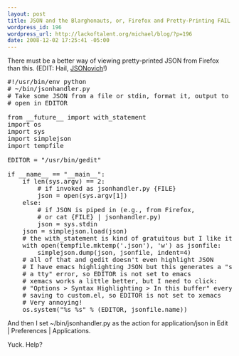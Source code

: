 ```yaml
--- 
layout: post
title: JSON and the Blarghonauts, or, Firefox and Pretty-Printing FAIL
wordpress_id: 196
wordpress_url: http://lackoftalent.org/michael/blog/?p=196
date: 2008-12-02 17:25:41 -05:00
---
```

There must be a better way of viewing pretty-printed JSON from Firefox than this.  (EDIT: Hail, <a href="http://lackoftalent.org/michael/blog/json-in-firefox/">JSONovich</a>!)

<pre lang="python" line="1">
#!/usr/bin/env python
# ~/bin/jsonhandler.py 
# Take some JSON from a file or stdin, format it, output to a tempfile, 
# open in EDITOR

from __future__ import with_statement
import os
import sys
import simplejson
import tempfile

EDITOR = "/usr/bin/gedit"

if __name__ == "__main__":
    if len(sys.argv) == 2:
        # if invoked as jsonhandler.py {FILE}
        json = open(sys.argv[1])
    else:
        # if JSON is piped in (e.g., from Firefox, 
        # or cat {FILE} | jsonhandler.py)
        json = sys.stdin
    json = simplejson.load(json)
    # the with_statement is kind of gratuitous but I like it
    with open(tempfile.mktemp('.json'), 'w') as jsonfile:
        simplejson.dump(json, jsonfile, indent=4)
    # all of that and gedit doesn't even highlight JSON
    # I have emacs highlighting JSON but this generates a "stdin is not 
    # a tty" error, so EDITOR is not set to emacs
    # xemacs works a little better, but I need to click:
    # "Options > Syntax Highlighting > In this buffer" every time, despite 
    # saving to custom.el, so EDITOR is not set to xemacs
    # Very annoying!
    os.system("%s %s" % (EDITOR, jsonfile.name))
</pre>

And then I set ~/bin/jsonhandler.py as the action for application/json in Edit | Preferences | Applications.

Yuck.  Help?
